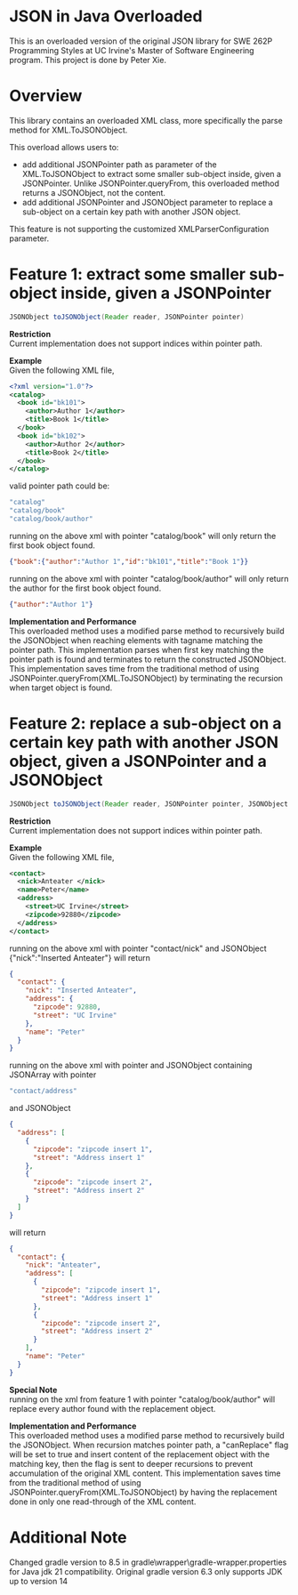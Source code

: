# JSON in Java Overloaded
This is an overloaded version of the original JSON library for SWE 262P Programming Styles at UC Irvine's Master of Software Engineering program.
This project is done by Peter Xie.

# Overview
This library contains an overloaded XML class, more specifically the parse method for XML.ToJSONObject.

This overload allows users to:
* add additional JSONPointer path as parameter of the XML.ToJSONObject to extract some smaller sub-object inside, given a JSONPointer. Unlike JSONPointer.queryFrom, this overloaded method returns a JSONObject, not the content.
* add additional JSONPointer and JSONObject parameter to replace a sub-object on a certain key path with another JSON object.

This feature is not supporting the customized XMLParserConfiguration parameter.

# Feature 1: extract some smaller sub-object inside, given a JSONPointer
```java
JSONObject toJSONObject(Reader reader, JSONPointer pointer)
```

**Restriction**<br/>
Current implementation does not support indices within pointer path.

**Example**<br/>
Given the following XML file,
```xml
<?xml version="1.0"?> 
<catalog>
  <book id="bk101">
    <author>Author 1</author>
    <title>Book 1</title>
  </book>
  <book id="bk102">
    <author>Author 2</author>
    <title>Book 2</title>
  </book>
</catalog>
```
valid pointer path could be:
```java
"catalog"
"catalog/book"
"catalog/book/author"
```

running on the above xml with pointer "catalog/book" will only return the first book object found.
```json
{"book":{"author":"Author 1","id":"bk101","title":"Book 1"}} 
```

running on the above xml with pointer "catalog/book/author" will only return the author for the first book object found.
```json
{"author":"Author 1"}
```

**Implementation and Performance**<br/>
This overloaded method uses a modified parse method to recursively build the JSONObject when reaching elements with tagname matching the pointer path.
This implementation parses when first key matching the pointer path is found and terminates to return the constructed JSONObject.
This implementation saves time from the traditional method of using JSONPointer.queryFrom(XML.ToJSONObject) by terminating the recursion
when target object is found.

# Feature 2: replace a sub-object on a certain key path with another JSON object, given a JSONPointer and a JSONObject
```java
JSONObject toJSONObject(Reader reader, JSONPointer pointer, JSONObject replacement)
```

**Restriction**<br/>
Current implementation does not support indices within pointer path.

**Example**<br/>
Given the following XML file,
```xml
<contact>
  <nick>Anteater </nick>
  <name>Peter</name> 
  <address> 
    <street>UC Irvine</street> 
    <zipcode>92880</zipcode> 
  </address> 
</contact>
```

running on the above xml with pointer "contact/nick" and JSONObject {"nick":"Inserted Anteater"} will return
```json
{
  "contact": {
    "nick": "Inserted Anteater",
    "address": {
      "zipcode": 92880,
      "street": "UC Irvine"
    },
    "name": "Peter"
  }
}
```

running on the above xml with pointer and JSONObject containing JSONArray with pointer
```java
"contact/address" 
```
and JSONObject
```json
{
  "address": [
    {
      "zipcode": "zipcode insert 1",
      "street": "Address insert 1"
    },
    {
      "zipcode": "zipcode insert 2",
      "street": "Address insert 2"
    }
  ]
}
```
will return
```json
{
  "contact": {
    "nick": "Anteater",
    "address": [
      {
        "zipcode": "zipcode insert 1",
        "street": "Address insert 1"
      },
      {
        "zipcode": "zipcode insert 2",
        "street": "Address insert 2"
      }
    ],
    "name": "Peter"
  }
}
```

**Special Note**<br/>
running on the xml from feature 1 with pointer "catalog/book/author"
will replace every author found with the replacement object.

**Implementation and Performance**<br/>
This overloaded method uses a modified parse method to recursively build the JSONObject.
When recursion matches pointer path, a "canReplace" flag will be set to true and insert content of the replacement object with the matching key,
then the flag is sent to deeper recursions to prevent accumulation of the original XML content.
This implementation saves time from the traditional method of using JSONPointer.queryFrom(XML.ToJSONObject) by having the replacement done in only
one read-through of the XML content. 

# Additional Note
Changed gradle version to 8.5 in gradle\wrapper\gradle-wrapper.properties
for Java jdk 21 compatibility.
Original gradle version 6.3 only supports JDK up to version 14